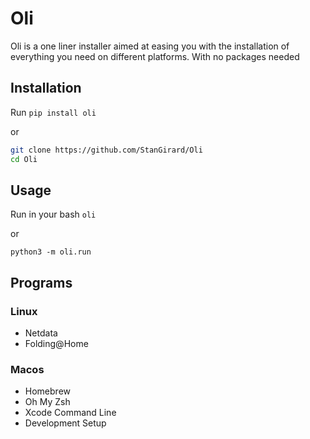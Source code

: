 # Oli

Oli is a one liner installer aimed at easing you with the installation of everything you need on different platforms. With no packages needed

## Installation

Run `pip install oli`

or 

```Bash
git clone https://github.com/StanGirard/Oli
cd Oli
```

## Usage 

Run in your bash `oli`

or 

`python3 -m oli.run`

## Programs

### Linux

- Netdata
- Folding@Home

### Macos

-  Homebrew
-  Oh My Zsh
-  Xcode Command Line
-  Development Setup




